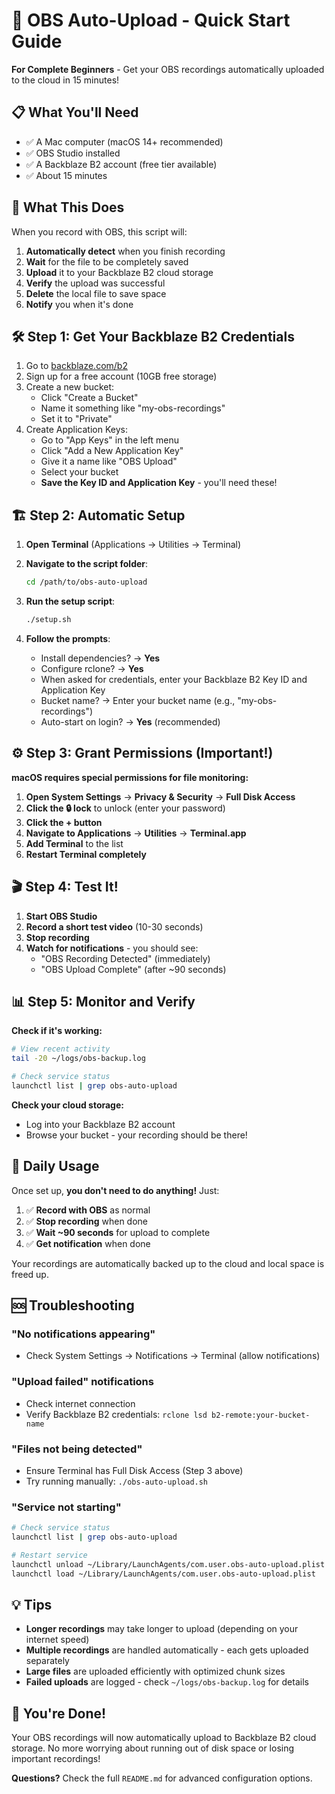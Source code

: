 # 🚀 OBS Auto-Upload - Quick Start Guide

**For Complete Beginners** - Get your OBS recordings automatically uploaded to the cloud in 15 minutes!

## 📋 What You'll Need

- ✅ A Mac computer (macOS 14+ recommended)
- ✅ OBS Studio installed
- ✅ A Backblaze B2 account (free tier available)
- ✅ About 15 minutes

## 🎯 What This Does

When you record with OBS, this script will:
1. **Automatically detect** when you finish recording
2. **Wait** for the file to be completely saved
3. **Upload** it to your Backblaze B2 cloud storage
4. **Verify** the upload was successful
5. **Delete** the local file to save space
6. **Notify** you when it's done

## 🛠️ Step 1: Get Your Backblaze B2 Credentials

1. Go to [backblaze.com/b2](https://www.backblaze.com/b2/cloud-storage.html)
2. Sign up for a free account (10GB free storage)
3. Create a new bucket:
   - Click "Create a Bucket"
   - Name it something like "my-obs-recordings"
   - Set it to "Private"
4. Create Application Keys:
   - Go to "App Keys" in the left menu
   - Click "Add a New Application Key"
   - Give it a name like "OBS Upload"
   - Select your bucket
   - **Save the Key ID and Application Key** - you'll need these!

## 🏗️ Step 2: Automatic Setup

1. **Open Terminal** (Applications → Utilities → Terminal)

2. **Navigate to the script folder**:
   ```bash
   cd /path/to/obs-auto-upload
   ```

3. **Run the setup script**:
   ```bash
   ./setup.sh
   ```

4. **Follow the prompts**:
   - Install dependencies? → **Yes**
   - Configure rclone? → **Yes**
   - When asked for credentials, enter your Backblaze B2 Key ID and Application Key
   - Bucket name? → Enter your bucket name (e.g., "my-obs-recordings")
   - Auto-start on login? → **Yes** (recommended)

## ⚙️ Step 3: Grant Permissions (Important!)

**macOS requires special permissions for file monitoring:**

1. **Open System Settings** → **Privacy & Security** → **Full Disk Access**
2. **Click the 🔒 lock** to unlock (enter your password)
3. **Click the + button**
4. **Navigate to Applications** → **Utilities** → **Terminal.app**
5. **Add Terminal** to the list
6. **Restart Terminal completely**

## 🎬 Step 4: Test It!

1. **Start OBS Studio**
2. **Record a short test video** (10-30 seconds)
3. **Stop recording**
4. **Watch for notifications** - you should see:
   - "OBS Recording Detected" (immediately)
   - "OBS Upload Complete" (after ~90 seconds)

## 📊 Step 5: Monitor and Verify

**Check if it's working:**
```bash
# View recent activity
tail -20 ~/logs/obs-backup.log

# Check service status
launchctl list | grep obs-auto-upload
```

**Check your cloud storage:**
- Log into your Backblaze B2 account
- Browse your bucket - your recording should be there!

## 🔧 Daily Usage

Once set up, **you don't need to do anything!** Just:

1. ✅ **Record with OBS** as normal
2. ✅ **Stop recording** when done
3. ✅ **Wait ~90 seconds** for upload to complete
4. ✅ **Get notification** when done

Your recordings are automatically backed up to the cloud and local space is freed up.

## 🆘 Troubleshooting

### "No notifications appearing"
- Check System Settings → Notifications → Terminal (allow notifications)

### "Upload failed" notifications
- Check internet connection
- Verify Backblaze B2 credentials: `rclone lsd b2-remote:your-bucket-name`

### "Files not being detected"
- Ensure Terminal has Full Disk Access (Step 3 above)
- Try running manually: `./obs-auto-upload.sh`

### "Service not starting"
```bash
# Check service status
launchctl list | grep obs-auto-upload

# Restart service
launchctl unload ~/Library/LaunchAgents/com.user.obs-auto-upload.plist
launchctl load ~/Library/LaunchAgents/com.user.obs-auto-upload.plist
```

## 💡 Tips

- **Longer recordings** may take longer to upload (depending on your internet speed)
- **Multiple recordings** are handled automatically - each gets uploaded separately
- **Large files** are uploaded efficiently with optimized chunk sizes
- **Failed uploads** are logged - check `~/logs/obs-backup.log` for details

## 🎉 You're Done!

Your OBS recordings will now automatically upload to Backblaze B2 cloud storage. No more worrying about running out of disk space or losing important recordings!

**Questions?** Check the full `README.md` for advanced configuration options.